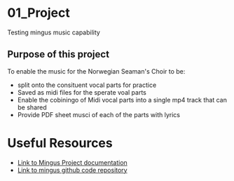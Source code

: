 # 01_Project
Testing mingus music capability
## Purpose of this project
To enable the music for the Norwegian Seaman's Choir to be: 
- split onto the consituent vocal parts for practice
- Saved as midi files for the sperate voal parts
- Enable  the cobiningo of Midi vocal parts into a single mp4 track that can be shared 
- Provide PDF sheet musci of each of the parts with lyrics

# Useful Resources
- [Link to Mingus Project documentation](https://bspaans.github.io/python-mingus/)
- [Link to mingus github code repository](https://github.com/bspaans/python-mingus)


